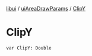 [libui](../README.md) / [uiAreaDrawParams](README.md) / [ClipY](-clip-y.md)

# ClipY

`var ClipY: Double`